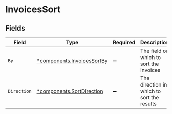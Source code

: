 # InvoicesSort


## Fields

| Field                                                                   | Type                                                                    | Required                                                                | Description                                                             | Example                                                                 |
| ----------------------------------------------------------------------- | ----------------------------------------------------------------------- | ----------------------------------------------------------------------- | ----------------------------------------------------------------------- | ----------------------------------------------------------------------- |
| `By`                                                                    | [*components.InvoicesSortBy](../../models/components/invoicessortby.md) | :heavy_minus_sign:                                                      | The field on which to sort the Invoices                                 | updated_at                                                              |
| `Direction`                                                             | [*components.SortDirection](../../models/components/sortdirection.md)   | :heavy_minus_sign:                                                      | The direction in which to sort the results                              |                                                                         |
